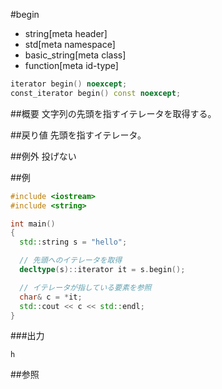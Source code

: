 #begin
* string[meta header]
* std[meta namespace]
* basic_string[meta class]
* function[meta id-type]

```cpp
iterator begin() noexcept;
const_iterator begin() const noexcept;
```

##概要
文字列の先頭を指すイテレータを取得する。


##戻り値
先頭を指すイテレータ。


##例外
投げない


##例
```cpp
#include <iostream>
#include <string>

int main()
{
  std::string s = "hello";

  // 先頭へのイテレータを取得
  decltype(s)::iterator it = s.begin();

  // イテレータが指している要素を参照
  char& c = *it;
  std::cout << c << std::endl;
}
```

###出力
```
h
```

##参照
